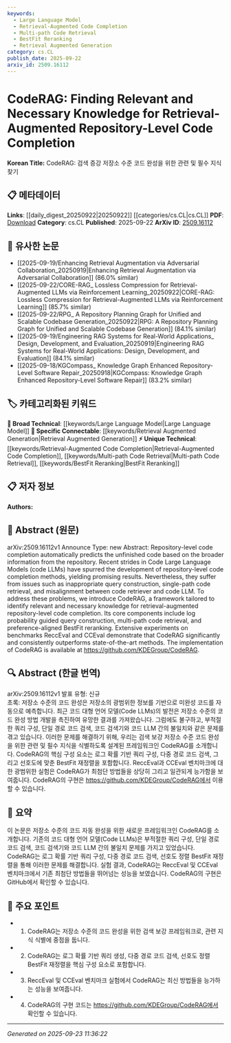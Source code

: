 ```yaml
---
keywords:
  - Large Language Model
  - Retrieval-Augmented Code Completion
  - Multi-path Code Retrieval
  - BestFit Reranking
  - Retrieval Augmented Generation
category: cs.CL
publish_date: 2025-09-22
arxiv_id: 2509.16112
---
```


<!-- KEYWORD_LINKING_METADATA:
{
  "processed_timestamp": "2025-09-23T11:36:22.496369",
  "vocabulary_version": "1.0",
  "selected_keywords": [
    "Large Language Model",
    "Retrieval-Augmented Code Completion",
    "Multi-path Code Retrieval",
    "BestFit Reranking",
    "Retrieval Augmented Generation"
  ],
  "rejected_keywords": [],
  "similarity_scores": {
    "Large Language Model": 0.82,
    "Retrieval-Augmented Code Completion": 0.78,
    "Multi-path Code Retrieval": 0.75,
    "BestFit Reranking": 0.73,
    "Retrieval Augmented Generation": 0.8
  },
  "extraction_method": "AI_prompt_based",
  "budget_applied": true,
  "candidates_json": {
    "candidates": [
      {
        "surface": "Code Large Language Models",
        "canonical": "Large Language Model",
        "aliases": [
          "Code LLMs"
        ],
        "category": "broad_technical",
        "rationale": "Large Language Models are central to the paper's discussion on code completion, providing a strong link to existing research in machine learning.",
        "novelty_score": 0.45,
        "connectivity_score": 0.87,
        "specificity_score": 0.68,
        "link_intent_score": 0.82
      },
      {
        "surface": "Retrieval-Augmented Repository-Level Code Completion",
        "canonical": "Retrieval-Augmented Code Completion",
        "aliases": [
          "Repository-Level Code Completion"
        ],
        "category": "unique_technical",
        "rationale": "This concept is unique to the paper and represents a novel approach to code completion, enhancing its novelty and specificity.",
        "novelty_score": 0.75,
        "connectivity_score": 0.65,
        "specificity_score": 0.81,
        "link_intent_score": 0.78
      },
      {
        "surface": "Multi-path Code Retrieval",
        "canonical": "Multi-path Code Retrieval",
        "aliases": [],
        "category": "unique_technical",
        "rationale": "This technique addresses specific issues in code retrieval, offering a unique method that can be linked to improvements in code completion.",
        "novelty_score": 0.68,
        "connectivity_score": 0.72,
        "specificity_score": 0.79,
        "link_intent_score": 0.75
      },
      {
        "surface": "Preference-aligned BestFit Reranking",
        "canonical": "BestFit Reranking",
        "aliases": [
          "Preference-aligned Reranking"
        ],
        "category": "unique_technical",
        "rationale": "This reranking method is a novel contribution of the paper, enhancing the specificity and novelty of the retrieval process.",
        "novelty_score": 0.7,
        "connectivity_score": 0.68,
        "specificity_score": 0.77,
        "link_intent_score": 0.73
      },
      {
        "surface": "Retrieval Augmented Generation",
        "canonical": "Retrieval Augmented Generation",
        "aliases": [
          "RAG"
        ],
        "category": "specific_connectable",
        "rationale": "RAG is a trending concept that connects well with the retrieval-augmented methods discussed in the paper.",
        "novelty_score": 0.55,
        "connectivity_score": 0.85,
        "specificity_score": 0.7,
        "link_intent_score": 0.8
      }
    ],
    "ban_list_suggestions": [
      "method",
      "experiment",
      "performance"
    ]
  },
  "decisions": [
    {
      "candidate_surface": "Code Large Language Models",
      "resolved_canonical": "Large Language Model",
      "decision": "linked",
      "scores": {
        "novelty": 0.45,
        "connectivity": 0.87,
        "specificity": 0.68,
        "link_intent": 0.82
      }
    },
    {
      "candidate_surface": "Retrieval-Augmented Repository-Level Code Completion",
      "resolved_canonical": "Retrieval-Augmented Code Completion",
      "decision": "linked",
      "scores": {
        "novelty": 0.75,
        "connectivity": 0.65,
        "specificity": 0.81,
        "link_intent": 0.78
      }
    },
    {
      "candidate_surface": "Multi-path Code Retrieval",
      "resolved_canonical": "Multi-path Code Retrieval",
      "decision": "linked",
      "scores": {
        "novelty": 0.68,
        "connectivity": 0.72,
        "specificity": 0.79,
        "link_intent": 0.75
      }
    },
    {
      "candidate_surface": "Preference-aligned BestFit Reranking",
      "resolved_canonical": "BestFit Reranking",
      "decision": "linked",
      "scores": {
        "novelty": 0.7,
        "connectivity": 0.68,
        "specificity": 0.77,
        "link_intent": 0.73
      }
    },
    {
      "candidate_surface": "Retrieval Augmented Generation",
      "resolved_canonical": "Retrieval Augmented Generation",
      "decision": "linked",
      "scores": {
        "novelty": 0.55,
        "connectivity": 0.85,
        "specificity": 0.7,
        "link_intent": 0.8
      }
    }
  ]
}
-->

# CodeRAG: Finding Relevant and Necessary Knowledge for Retrieval-Augmented Repository-Level Code Completion

**Korean Title:** CodeRAG: 검색 증강 저장소 수준 코드 완성을 위한 관련 및 필수 지식 찾기

## 📋 메타데이터

**Links**: [[daily_digest_20250922|20250922]] [[categories/cs.CL|cs.CL]]
**PDF**: [Download](https://arxiv.org/pdf/2509.16112.pdf)
**Category**: cs.CL
**Published**: 2025-09-22
**ArXiv ID**: [2509.16112](https://arxiv.org/abs/2509.16112)

## 🔗 유사한 논문
- [[2025-09-19/Enhancing Retrieval Augmentation via Adversarial Collaboration_20250919|Enhancing Retrieval Augmentation via Adversarial Collaboration]] (86.0% similar)
- [[2025-09-22/CORE-RAG_ Lossless Compression for Retrieval-Augmented LLMs via Reinforcement Learning_20250922|CORE-RAG: Lossless Compression for Retrieval-Augmented LLMs via Reinforcement Learning]] (85.7% similar)
- [[2025-09-22/RPG_ A Repository Planning Graph for Unified and Scalable Codebase Generation_20250922|RPG: A Repository Planning Graph for Unified and Scalable Codebase Generation]] (84.1% similar)
- [[2025-09-19/Engineering RAG Systems for Real-World Applications_ Design, Development, and Evaluation_20250919|Engineering RAG Systems for Real-World Applications: Design, Development, and Evaluation]] (84.1% similar)
- [[2025-09-18/KGCompass_ Knowledge Graph Enhanced Repository-Level Software Repair_20250918|KGCompass: Knowledge Graph Enhanced Repository-Level Software Repair]] (83.2% similar)

## 🏷️ 카테고리화된 키워드
**🧠 Broad Technical**: [[keywords/Large Language Model|Large Language Model]]
**🔗 Specific Connectable**: [[keywords/Retrieval Augmented Generation|Retrieval Augmented Generation]]
**⚡ Unique Technical**: [[keywords/Retrieval-Augmented Code Completion|Retrieval-Augmented Code Completion]], [[keywords/Multi-path Code Retrieval|Multi-path Code Retrieval]], [[keywords/BestFit Reranking|BestFit Reranking]]

## 📋 저자 정보

**Authors:** 

## 📄 Abstract (원문)

arXiv:2509.16112v1 Announce Type: new 
Abstract: Repository-level code completion automatically predicts the unfinished code based on the broader information from the repository. Recent strides in Code Large Language Models (code LLMs) have spurred the development of repository-level code completion methods, yielding promising results. Nevertheless, they suffer from issues such as inappropriate query construction, single-path code retrieval, and misalignment between code retriever and code LLM. To address these problems, we introduce CodeRAG, a framework tailored to identify relevant and necessary knowledge for retrieval-augmented repository-level code completion. Its core components include log probability guided query construction, multi-path code retrieval, and preference-aligned BestFit reranking. Extensive experiments on benchmarks ReccEval and CCEval demonstrate that CodeRAG significantly and consistently outperforms state-of-the-art methods. The implementation of CodeRAG is available at https://github.com/KDEGroup/CodeRAG.

## 🔍 Abstract (한글 번역)

arXiv:2509.16112v1 발표 유형: 신규  
초록: 저장소 수준의 코드 완성은 저장소의 광범위한 정보를 기반으로 미완성 코드를 자동으로 예측합니다. 최근 코드 대형 언어 모델(Code LLMs)의 발전은 저장소 수준의 코드 완성 방법 개발을 촉진하여 유망한 결과를 가져왔습니다. 그럼에도 불구하고, 부적절한 쿼리 구성, 단일 경로 코드 검색, 코드 검색기와 코드 LLM 간의 불일치와 같은 문제를 겪고 있습니다. 이러한 문제를 해결하기 위해, 우리는 검색 보강 저장소 수준 코드 완성을 위한 관련 및 필수 지식을 식별하도록 설계된 프레임워크인 CodeRAG를 소개합니다. CodeRAG의 핵심 구성 요소는 로그 확률 기반 쿼리 구성, 다중 경로 코드 검색, 그리고 선호도에 맞춘 BestFit 재정렬을 포함합니다. ReccEval과 CCEval 벤치마크에 대한 광범위한 실험은 CodeRAG가 최첨단 방법들을 상당히 그리고 일관되게 능가함을 보여줍니다. CodeRAG의 구현은 https://github.com/KDEGroup/CodeRAG에서 이용할 수 있습니다.

## 📝 요약

이 논문은 저장소 수준의 코드 자동 완성을 위한 새로운 프레임워크인 CodeRAG를 소개합니다. 기존의 코드 대형 언어 모델(Code LLMs)은 부적절한 쿼리 구성, 단일 경로 코드 검색, 코드 검색기와 코드 LLM 간의 불일치 문제를 가지고 있었습니다. CodeRAG는 로그 확률 기반 쿼리 구성, 다중 경로 코드 검색, 선호도 정렬 BestFit 재정렬을 통해 이러한 문제를 해결합니다. 실험 결과, CodeRAG는 ReccEval 및 CCEval 벤치마크에서 기존 최첨단 방법들을 뛰어넘는 성능을 보였습니다. CodeRAG의 구현은 GitHub에서 확인할 수 있습니다.

## 🎯 주요 포인트

- 1. CodeRAG는 저장소 수준의 코드 완성을 위한 검색 보강 프레임워크로, 관련 지식 식별에 중점을 둡니다.
- 2. CodeRAG는 로그 확률 기반 쿼리 생성, 다중 경로 코드 검색, 선호도 정렬 BestFit 재정렬을 핵심 구성 요소로 포함합니다.
- 3. ReccEval 및 CCEval 벤치마크 실험에서 CodeRAG는 최신 방법들을 능가하는 성능을 보여줍니다.
- 4. CodeRAG의 구현 코드는 https://github.com/KDEGroup/CodeRAG에서 확인할 수 있습니다.


---

*Generated on 2025-09-23 11:36:22*